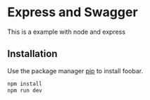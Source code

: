 # Express and Swagger

This is a example with node and express

## Installation

Use the package manager [pip](https://pip.pypa.io/en/stable/) to install foobar.

```bash
npm install
npm run dev
```